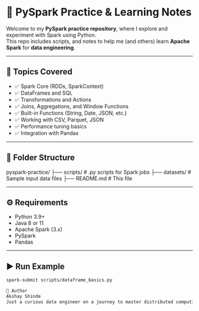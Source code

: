 # 🚀 PySpark Practice & Learning Notes

Welcome to my **PySpark practice repository**, where I explore and experiment with Spark using Python.  
This repo includes  scripts, and notes to help me (and others) learn **Apache Spark** for **data engineering**.

---

## 🧩 Topics Covered

- ✅ Spark Core (RDDs, SparkContext)
- ✅ DataFrames and SQL
- ✅ Transformations and Actions
- ✅ Joins, Aggregations, and Window Functions
- ✅ Built-in Functions (String, Date, JSON, etc.)
- ✅ Working with CSV, Parquet, JSON
- ✅ Performance tuning basics
- ✅ Integration with Pandas

---

## 📁 Folder Structure

pyspark-practice/
├── scripts/ # .py scripts for Spark jobs
├── datasets/ # Sample input data files
├── README.md # This file

---

## ⚙️ Requirements

- Python 3.9+
- Java 8 or 11
- Apache Spark (3.x)
- PySpark
- Pandas

---

## ▶️ Run Example

```bash
spark-submit scripts/dataframe_basics.py

📌 Author
Akshay Shinde
Just a curious data engineer on a journey to master distributed computing!
